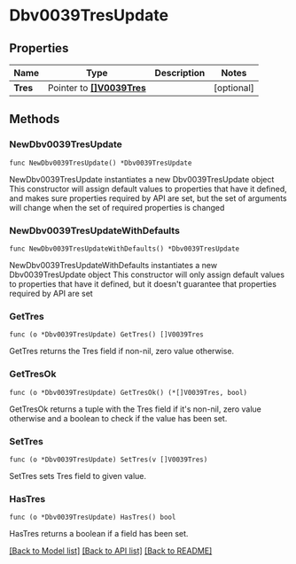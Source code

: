 # Dbv0039TresUpdate

## Properties

Name | Type | Description | Notes
------------ | ------------- | ------------- | -------------
**Tres** | Pointer to [**[]V0039Tres**](V0039Tres.md) |  | [optional] 

## Methods

### NewDbv0039TresUpdate

`func NewDbv0039TresUpdate() *Dbv0039TresUpdate`

NewDbv0039TresUpdate instantiates a new Dbv0039TresUpdate object
This constructor will assign default values to properties that have it defined,
and makes sure properties required by API are set, but the set of arguments
will change when the set of required properties is changed

### NewDbv0039TresUpdateWithDefaults

`func NewDbv0039TresUpdateWithDefaults() *Dbv0039TresUpdate`

NewDbv0039TresUpdateWithDefaults instantiates a new Dbv0039TresUpdate object
This constructor will only assign default values to properties that have it defined,
but it doesn't guarantee that properties required by API are set

### GetTres

`func (o *Dbv0039TresUpdate) GetTres() []V0039Tres`

GetTres returns the Tres field if non-nil, zero value otherwise.

### GetTresOk

`func (o *Dbv0039TresUpdate) GetTresOk() (*[]V0039Tres, bool)`

GetTresOk returns a tuple with the Tres field if it's non-nil, zero value otherwise
and a boolean to check if the value has been set.

### SetTres

`func (o *Dbv0039TresUpdate) SetTres(v []V0039Tres)`

SetTres sets Tres field to given value.

### HasTres

`func (o *Dbv0039TresUpdate) HasTres() bool`

HasTres returns a boolean if a field has been set.


[[Back to Model list]](../README.md#documentation-for-models) [[Back to API list]](../README.md#documentation-for-api-endpoints) [[Back to README]](../README.md)



